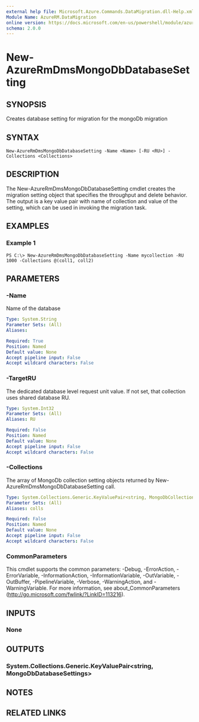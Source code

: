 ```yaml
---
external help file: Microsoft.Azure.Commands.DataMigration.dll-Help.xml
Module Name: AzureRM.DataMigration
online version: https://docs.microsoft.com/en-us/powershell/module/azurerm.datamigration/New-AzureRmDmsMongoDbDatabaseSettings
schema: 2.0.0
---
```


# New-AzureRmDmsMongoDbDatabaseSetting

## SYNOPSIS
Creates database setting for migration for the mongoDb migration

## SYNTAX

```
New-AzureRmDmsMongoDbDatabaseSetting -Name <Name> [-RU <RU>] -Collections <Collections>
```

## DESCRIPTION
The New-AzureRmDmsMongoDbDatabaseSetting cmdlet creates the migration setting object that specifies the throughput and delete behavior. 
The output is a key value pair with name of collection and value of the setting, which can be used in invoking the migration task.

## EXAMPLES

### Example 1
```
PS C:\> New-AzureRmDmsMongoDbDatabaseSetting -Name mycollection -RU 1000 -Collections @(coll1, coll2)

```

## PARAMETERS

### -Name
Name of the database

```yaml
Type: System.String
Parameter Sets: (All)
Aliases:

Required: True
Position: Named
Default value: None
Accept pipeline input: False
Accept wildcard characters: False
```
### -TargetRU
The dedicated database level request unit value. If not set, that collection uses shared database RU.

```yaml
Type: System.Int32
Parameter Sets: (All)
Aliases: RU

Required: False
Position: Named
Default value: None
Accept pipeline input: False
Accept wildcard characters: False
```

### -Collections
The array of MongoDb collection setting objects returned by New-AzureRmDmsMongoDbDatabaseSetting call.

```yaml
Type: System.Collections.Generic.KeyValuePair<string, MongoDbCollectionSettings>[]
Parameter Sets: (All)
Aliases: colls

Required: False
Position: Named
Default value: None
Accept pipeline input: False
Accept wildcard characters: False
```

### CommonParameters
This cmdlet supports the common parameters: -Debug, -ErrorAction, -ErrorVariable, -InformationAction, -InformationVariable, -OutVariable, -OutBuffer, -PipelineVariable, -Verbose, -WarningAction, and -WarningVariable. For more information, see about_CommonParameters (http://go.microsoft.com/fwlink/?LinkID=113216).

## INPUTS

### None

## OUTPUTS

### System.Collections.Generic.KeyValuePair<string, MongoDbDatabaseSettings>

## NOTES

## RELATED LINKS
